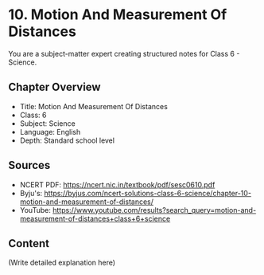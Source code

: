 # 10. Motion And Measurement Of Distances

You are a subject-matter expert creating structured notes for Class 6 - Science.

## Chapter Overview
- Title: Motion And Measurement Of Distances
- Class: 6
- Subject: Science
- Language: English
- Depth: Standard school level

## Sources
- NCERT PDF: https://ncert.nic.in/textbook/pdf/sesc0610.pdf
- Byju's: https://byjus.com/ncert-solutions-class-6-science/chapter-10-motion-and-measurement-of-distances/
- YouTube: https://www.youtube.com/results?search_query=motion-and-measurement-of-distances+class+6+science

## Content
(Write detailed explanation here)

